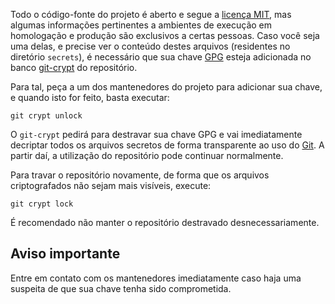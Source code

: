 Todo o código-fonte do projeto é aberto e segue a [licença MIT][MIT], mas algumas informações pertinentes a ambientes de
execução em homologação e produção são exclusivos a certas pessoas. Caso você seja uma delas, e precise ver o conteúdo
destes arquivos (residentes no diretório `secrets`), é necessário que sua chave [GPG][GPG] esteja adicionada no banco
[git-crypt][GITCRYPT] do repositório.

Para tal, peça a um dos mantenedores do projeto para adicionar sua chave, e quando isto for feito, basta executar:

```
git crypt unlock
```

O `git-crypt` pedirá para destravar sua chave GPG e vai imediatamente decriptar todos os arquivos secretos de forma
transparente ao uso do [Git][GIT]. A partir daí, a utilização do repositório pode continuar normalmente.

Para travar o repositório novamente, de forma que os arquivos criptografados não sejam mais visíveis, execute:

```
git crypt lock
```

É recomendado não manter o repositório destravado desnecessariamente.

Aviso importante
----

Entre em contato com os mantenedores imediatamente caso haja uma suspeita de que sua chave tenha sido
comprometida.

[GIT]:http://git-scm.org
[GITCRYPT]:https://www.agwa.name/projects/git-crypt/
[GPG]:https://www.gnupg.org/
[MIT]:../sobre/license.md
